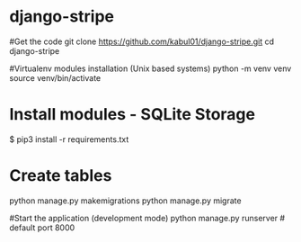 # django-stripe

#Get the code
git clone https://github.com/kabul01/django-stripe.git
cd django-stripe


#Virtualenv modules installation (Unix based systems)
python -m venv venv
source venv/bin/activate


# Install modules - SQLite Storage
$ pip3 install -r requirements.txt


# Create tables
python manage.py makemigrations
python manage.py migrate


#Start the application (development mode)
python manage.py runserver # default port 8000

